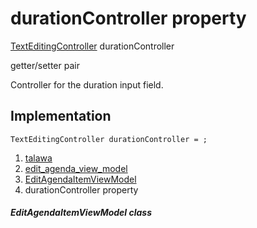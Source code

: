 
<div>

# durationController property

</div>


[TextEditingController](https://api.flutter.dev/flutter/widgets/TextEditingController-class.html)
durationController


getter/setter pair




Controller for the duration input field.



## Implementation

``` language-dart
TextEditingController durationController = ;
```







1.  [talawa](../../index.html)
2.  [edit_agenda_view_model](../../view_model_after_auth_view_models_event_view_models_edit_agenda_view_model/)
3.  [EditAgendaItemViewModel](../../view_model_after_auth_view_models_event_view_models_edit_agenda_view_model/EditAgendaItemViewModel-class.html)
4.  durationController property

##### EditAgendaItemViewModel class








